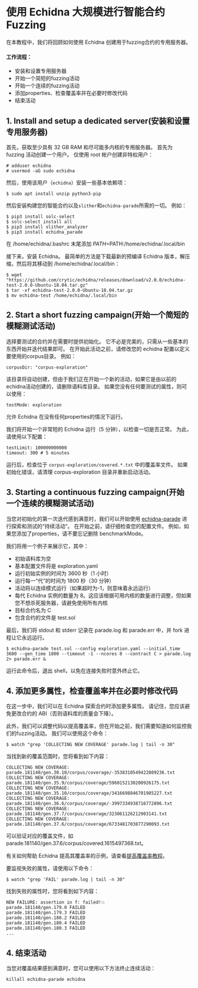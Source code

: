 # 使用 Echidna 大规模进行智能合约 Fuzzing
在本教程中，我们将回顾如何使用 Echidna 创建用于fuzzing合约的专用服务器。

#### 工作流程：
- 安装和设置专用服务器
- 开始一个简短的fuzzing活动
- 开始一个连续的fuzzing活动
- 添加properties、检查覆盖率并在必要时修改代码
- 结束活动

## 1. Install and setup a dedicated server(安装和设置专用服务器)
首先，获取至少具有 32 GB RAM 和尽可能多内核的专用服务器。 首先为 fuzzing 活动创建一个用户。 仅使用 root 帐户创建非特权用户：
```
# adduser echidna
# usermod -aG sudo echidna
```
然后，使用该用户（`echidna`）安装一些基本依赖项：
```
$ sudo apt install unzip python3-pip
```
然后安装构建您的智能合约以及`slither`和`echidna-parade`所需的一切。 例如：
```
$ pip3 install solc-select
$ solc-select install all
$ pip3 install slither_analyzer
$ pip3 install echidna_parade
```
在 /home/echidna/.bashrc 末尾添加 $PATH=$PATH:/home/echidna/.local/bin

接下来，安装 Echidna。 最简单的方法是下载最新的预编译 Echidna 版本，解压缩，然后将其移动到 /home/echidna/.local/bin：
```
$ wget "https://github.com/crytic/echidna/releases/download/v2.0.0/echidna-test-2.0.0-Ubuntu-18.04.tar.gz"
$ tar -xf echidna-test-2.0.0-Ubuntu-18.04.tar.gz
$ mv echidna-test /home/echidna/.local/bin
```
## 2. Start a short fuzzing campaign(开始一个简短的模糊测试活动)
选择要测试的合约并在需要时提供初始化。 它不必是完美的，只需从一些基本的东西开始并迭代结果即可。 在开始此活动之前，请修改您的 echidna 配置以定义要使用的corpus目录。 例如：
```
corpusDir: "corpus-exploration"
```
该目录将自动创建，但由于我们正在开始一个新的活动，如果它是由以前的echidna活动创建的，请删除语料库目录。 如果您没有任何要测试的属性，则可以使用：
```
testMode: exploration
```
允许 Echidna 在没有任何properties的情况下运行。

我们将开始一个非常短的 Echidna 运行（5 分钟），以检查一切是否正常。 为此，请使用以下配置：
```
testLimit: 100000000000
timeout: 300 # 5 minutes
```

运行后，检查位于 `corpus-exploration/covered.*.txt` 中的覆盖率文件。 如果初始化错误，请清理 corpus-exploration 目录并重新启动活动。

## 3. Starting a continuous fuzzing campaign(开始一个连续的模糊测试活动)
当您对初始化的第一次迭代感到满意时，我们可以开始使用 [echidna-parade](https://github.com/agroce/echidna-parade) 进行探索和测试的“持续活动”。 在开始之前，请仔细检查您的配置文件。 例如，如果您添加了properties，请不要忘记删除 benchmarkMode。

我们将用一个例子来展示它，其中：

- 初始语料库为空
- 基本配置文件将是 exploration.yaml
- 运行初始实例的时间为 3600 秒（1 小时）
- 运行每一“代”的时间为 1800 秒（30 分钟）
- 活动将以连续模式运行（如果超时为-1，则意味着永远运行）
- 每代 Echidna 实例的数量为 8。这应该根据可用内核的数量进行调整，但如果您不想杀死服务器，请避免使用所有内核
- 目标合约名为 C
- 包含合约的文件是 test.sol

最后，我们将 stdout 和 stderr 记录在 parade.log 和 parade.err 中，并 fork 进程让它永远运行。
```
$ echidna-parade test.sol --config exploration.yaml --initial_time 3600 --gen_time 1800 --timeout -1 --ncores 8 --contract C > parade.log 2> parade.err &
```
运行此命令后，退出 shell，以免在连接失败时意外终止它。

## 4. 添加更多属性，检查覆盖率并在必要时修改代码
在这一步中，我们可以在 Echidna 探索合约时添加更多属性。 请记住，您应该避免更改合约的 ABI（否则语料库的质量会下降）。

此外，我们可以调整代码以提高覆盖率，但在开始之前，我们需要知道如何监控我们的fuzzing活动。 我们可以使用这个命令：
```
$ watch "grep 'COLLECTING NEW COVERAGE' parade.log | tail -n 30"
```
当找到新的覆盖范围时，您将看到如下内容：
```
COLLECTING NEW COVERAGE: parade.181140/gen.30.10/corpus/coverage/-3538310549422809236.txt
COLLECTING NEW COVERAGE: parade.181140/gen.35.9/corpus/coverage/5960152130200926175.txt
COLLECTING NEW COVERAGE: parade.181140/gen.35.10/corpus/coverage/3416698846701985227.txt
COLLECTING NEW COVERAGE: parade.181140/gen.36.6/corpus/coverage/-3997334938716772896.txt
COLLECTING NEW COVERAGE: parade.181140/gen.37.7/corpus/coverage/323061126212903141.txt
COLLECTING NEW COVERAGE: parade.181140/gen.37.6/corpus/coverage/6733481703877290093.txt
```
可以验证对应的覆盖文件，如parade.181140/gen.37.6/corpus/covered.1615497368.txt。

有关如何帮助 Echidna 提高其覆盖率的示例，请查看[提高覆盖率教程](https://github.com/crytic/building-secure-contracts/blob/master/program-analysis/echidna/collecting-a-corpus.md)。

要监视失败的属性，请使用以下命令：
```
$ watch "grep 'FAIL' parade.log | tail -n 30"
```
找到失败的属性时，您将看到如下内容：
```
NEW FAILURE: assertion in f: failed!💥
parade.181140/gen.179.0 FAILED
parade.181140/gen.179.3 FAILED
parade.181140/gen.180.2 FAILED
parade.181140/gen.180.4 FAILED
parade.181140/gen.180.3 FAILED
...
```

## 4. 结束活动
当您对覆盖结果感到满意时，您可以使用以下方法终止连续活动：
```
killall echidna-parade echidna
```